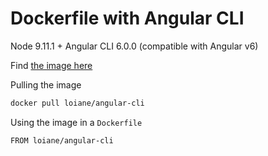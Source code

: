 # Dockerfile with Angular CLI

Node 9.11.1 + Angular CLI 6.0.0 (compatible with Angular v6)

Find [the image here](https://hub.docker.com/r/loiane/angular-cli/)

Pulling the image

```bash
docker pull loiane/angular-cli
```

Using the image in a `Dockerfile`

```bash
FROM loiane/angular-cli
```
